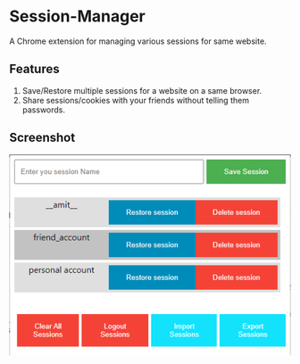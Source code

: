 # Session-Manager
A Chrome extension for managing various sessions for same website.


## Features
1. Save/Restore multiple sessions for a website on a same browser.
2. Share sessions/cookies with your friends without telling them passwords.


## Screenshot

<img src="./images/ui.png">
